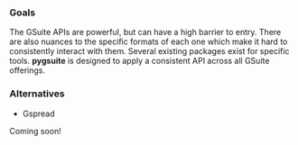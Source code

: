 ### Goals

The GSuite APIs are powerful, but can have a high barrier to entry. There are also nuances to the specific formats of each one which make it hard to consistently interact with them. Several existing packages exist for specific tools. **pygsuite** is designed to apply a consistent API across all GSuite offerings.

### Alternatives

- Gspread

Coming soon!
